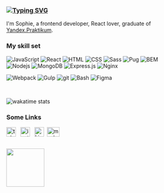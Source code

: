 <!-- <img src="https://images.squarespace-cdn.com/content/v1/5ecd97cde98b902cd53ad716/1590715429933-3KOCCMPIFNSZVEZ6ERL8/Gotcha_Hi.gif?format=1000w" align="right" style="width: 150px" /> -->

### [![Typing SVG](https://readme-typing-svg.herokuapp.com?color=%23000000&lines=%3C++Hello%2C+world!++%2F%3E)](https://git.io/typing-svg)

I'm Sophie, a frontend developer, React lover, graduate of [Yandex.Praktikum](https://praktikum.yandex.ru/web/).
<br>

### My skill set

<span>
  <img alt="JavaScript" src="https://img.shields.io/badge/-JavaScript-f5f5f5?style=for-the-badge&logo=javascript&logoColor=F7DF1E" />
  <img alt="React" src="https://img.shields.io/badge/-React-f5f5f5?style=for-the-badge&logo=react&logoColor=61DAFB" />
  <img alt="HTML" src="https://img.shields.io/badge/-HTML-f5f5f5?style=for-the-badge&logo=html5&logoColor=E34F26" />
  <img alt="CSS" src="https://img.shields.io/badge/-CSS-f5f5f5?style=for-the-badge&logo=css3&logoColor=1572B6" />
  <img alt="Sass" src="https://img.shields.io/badge/-Sass-f5f5f5?style=for-the-badge&logo=sass&logoColor=CC6699" />
  <img alt="Pug" src="https://img.shields.io/badge/-Pug-f5f5f5?style=for-the-badge&logo=pug&logoColor=A86454" />
  <img alt="BEM" src="https://img.shields.io/badge/-BEM-f5f5f5?style=for-the-badge" />
</span>
<br>
<span>
  <img alt="Nodejs" src="https://img.shields.io/badge/-Node.JS-f5f5f5?style=for-the-badge&logo=nodedotjs&logoColor=339933" />
  <img alt="MongoDB" src="https://img.shields.io/badge/-MongoDB-f5f5f5?style=for-the-badge&logo=mongodb&logoColor=47A248" />
  <img alt="Express.js" src="https://img.shields.io/badge/-Express.js-f5f5f5?style=for-the-badge&" />
  <img alt="Nginx" src="https://img.shields.io/badge/-Nginx-f5f5f5?style=for-the-badge&logo=nginx&logoColor=009639" />
</span>
<br>
<p>
  <img alt="Webpack" src="https://img.shields.io/badge/-Webpack-f5f5f5?style=for-the-badge&logo=webpack&logoColor=8DD6F9" />
  <img alt="Gulp" src="https://img.shields.io/badge/-Gulp-f5f5f5?style=for-the-badge&logo=gulp&logoColor=CF4647" />
  <img alt="git" src="https://img.shields.io/badge/-Git-f5f5f5?style=for-the-badge&logo=git&logoColor=F05032" />
  <img alt="Bash" src="https://img.shields.io/badge/-Bash-f5f5f5?style=for-the-badge&logo=gnubash&logoColor=4EAA25" />
  <img alt="Figma" src="https://img.shields.io/badge/-Figma-f5f5f5?style=for-the-badge&logo=figma&logoColor=F24E1E" />
</p>

<br>

<!-- <img src="https://images.squarespace-cdn.com/content/v1/5ecd97cde98b902cd53ad716/1590792908456-K042R09XR93EEGOTGMNP/Gotcha_Bug_Run.gif?format=300w" align="right" style="width: 180px" /> -->

![wakatime stats](https://github-readme-stats.vercel.app/api/wakatime?username=sahvea&layout=compact&theme=graywhite)

<!-- [![GitHub Streak](http://github-readme-streak-stats.herokuapp.com?user=sahvea&hide_border=true&date_format=M%20j%5B%2C%20Y%5D&ring=B8DA44&currStreakLabel=B8DA44)](https://git.io/streak-stats) -->

### Some Links

<a href="https://t.me/sahvea" target="blank"><img align="center" src="https://cdn-icons-png.flaticon.com/512/2111/2111646.png" alt="telegram" height="25" width="25" /></a>&nbsp;&nbsp;
<a href="https://www.instagram.com/pimperneltook?r=nametag" target="blank"><img align="center" src="https://cdn-icons-png.flaticon.com/512/174/174855.png" alt="instagram" height="25" width="25" /></a>&nbsp;&nbsp;
<a href="https://www.kinopoisk.ru/user/2227418/go/" target="blank"><img align="center" src="https://yt3.ggpht.com/ytc/AKedOLQLhtzLJK3uYBvGSEADHyrtiuMwq4nsirB_STfc=s900-c-k-c0x00ffffff-no-rj" alt="kinopoisk" height="25" width="25" /></a>&nbsp;
<a href="https://old.myshows.me/EmiNymph" target="blank"><img align="center" src="http://www.userlogos.org/files/logos/alterionisto/unnamed.png" alt="myshows" height="25" width="33" /></a>&nbsp;&nbsp;

<br>
<!-- <div align="center"> -->
  <img src="https://images.squarespace-cdn.com/content/v1/5ecd97cde98b902cd53ad716/1590793105196-KDH6X6V8XR28XB12SMNR/Gotcha_Work.gif?format=300w" align="center" style="width: 100px" />
<!-- </div> -->
